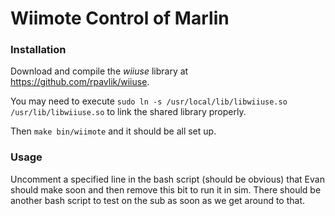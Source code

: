 # Wiimote Control of Marlin

### Installation

Download and compile the *wiiuse* library at https://github.com/rpavlik/wiiuse.

You may need to execute `sudo ln -s /usr/local/lib/libwiiuse.so /usr/lib/libwiiuse.so` to link the shared library properly.

Then `make bin/wiimote` and it should be all set up.

### Usage

Uncomment a specified line in the bash script (should be obvious) that Evan should make soon and then remove this bit to run it in sim. There should be another bash script to test on the sub as soon as we get around to that.

